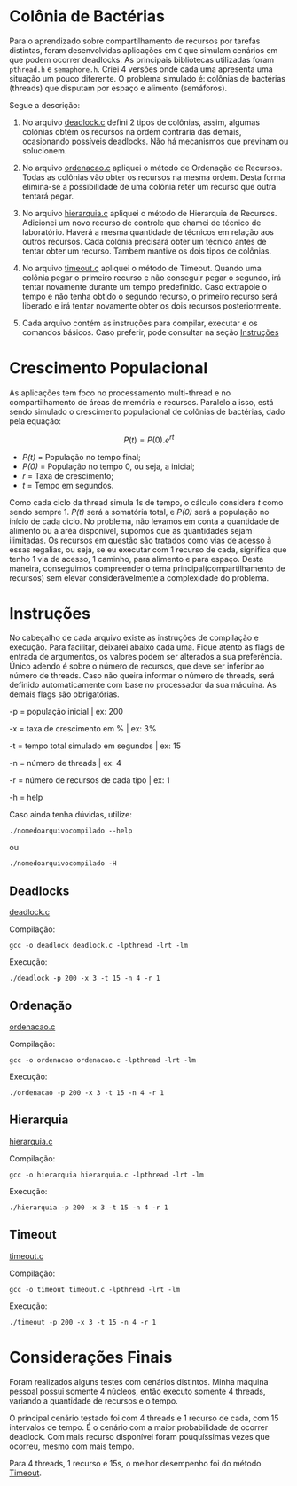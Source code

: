 # Colônia  de Bactérias #

Para o aprendizado sobre compartilhamento de recursos por tarefas distintas, foram desenvolvidas aplicações em `C` que simulam cenários em que podem ocorrer deadlocks. As principais bibliotecas utilizadas foram `pthread.h` e `semaphore.h`. Criei 4 versões onde cada uma apresenta uma situação um pouco diferente. O problema simulado é: colônias de bactérias (threads) que disputam por espaço e alimento (semáforos).

Segue a descrição:


1.  No arquivo [deadlock.c](./deadlock.c) defini 2 tipos de colônias, assim, algumas colônias obtém os recursos na ordem contrária das demais, ocasionando possíveis deadlocks. Não há mecanismos que previnam ou solucionem.

2. No arquivo [ordenacao.c](./ordenacao.c) apliquei o método de Ordenação de Recursos. Todas as colônias vão obter os recursos na mesma ordem. Desta forma elimina-se a possibilidade de uma colônia reter um recurso que outra tentará pegar.

3. No arquivo [hierarquia.c](./hierarquia.c) apliquei o método de Hierarquia de Recursos. Adicionei um novo recurso de controle que chamei de técnico de laboratório. Haverá a mesma quantidade de técnicos em relação aos outros recursos. Cada colônia precisará obter um técnico antes de tentar obter um recurso. Tambem mantive os dois tipos de colônias.

4. No arquivo [timeout.c](./timeout.c) apliquei o método de Timeout. Quando uma colônia pegar o primeiro recurso e não conseguir pegar o segundo, irá tentar novamente durante um tempo predefinido. Caso extrapole o tempo e não tenha obtido o segundo recurso, o primeiro recurso será liberado e irá tentar novamente obter os dois recursos posteriormente.

5. Cada arquivo contém as instruções para compilar, executar e os comandos básicos. Caso preferir, pode consultar na seção [Instruções](#instruções)


# Crescimento Populacional #

As aplicações tem foco no processamento multi-thread e no compartilhamento de áreas de memória e recursos. Paralelo a isso, está sendo simulado o crescimento populacional de colônias de bactérias, dado pela equação:

$$P(t) = P(0) . e^{rt}$$

- *P(t)* = População no tempo final;
- *P(0)* = População no tempo 0, ou seja, a inicial;
- *r* = Taxa de crescimento;
- *t* = Tempo em segundos.

Como cada ciclo da thread simula 1s de tempo, o cálculo considera *t* como sendo sempre 1. *P(t)* será a somatória total, e *P(0)* será a população no início de cada ciclo. No problema, não levamos em conta a quantidade de alimento ou a aréa disponível, supomos que as quantidades sejam ilimitadas. Os recursos em questão são tratados como vias de acesso à essas regalias, ou seja, se eu executar com 1 recurso de cada, significa que tenho 1 via de acesso, 1 caminho, para alimento e para espaço. Desta maneira, conseguimos compreender o tema principal(compartilhamento de recursos) sem elevar considerávelmente a complexidade do problema.

# Instruções #

No cabeçalho de cada arquivo existe as instruções de compilação e execução. Para facilitar, deixarei abaixo cada uma. Fique atento às flags de entrada de argumentos, os valores podem ser alterados a sua preferência. Único adendo é sobre o número de recursos, que deve ser inferior ao número de threads. Caso não queira informar o número de threads, será definido automaticamente com base no processador da sua máquina. As demais flags são obrigatórias.

-p = população inicial                   | ex: 200

-x = taxa de crescimento em %            | ex: 3%

-t = tempo total simulado em segundos    | ex: 15

-n = número de threads                   | ex: 4

-r = número de recursos de cada tipo     | ex: 1

-h = help

Caso ainda tenha dúvidas, utilize:

    ./nomedoarquivocompilado --help

ou

    ./nomedoarquivocompilado -H    



## Deadlocks ##

[deadlock.c](./deadlock.c)

Compilação:

    gcc -o deadlock deadlock.c -lpthread -lrt -lm

Execução:

    ./deadlock -p 200 -x 3 -t 15 -n 4 -r 1

## Ordenação ##

[ordenacao.c](./ordenacao.c)

Compilação:
    
    gcc -o ordenacao ordenacao.c -lpthread -lrt -lm

Execução: 

    ./ordenacao -p 200 -x 3 -t 15 -n 4 -r 1

## Hierarquia ##

[hierarquia.c](./hierarquia.c)

Compilação:
    
    gcc -o hierarquia hierarquia.c -lpthread -lrt -lm

Execução: 

    ./hierarquia -p 200 -x 3 -t 15 -n 4 -r 1

## Timeout ##

[timeout.c](./timeout.c)

Compilação:
    
    gcc -o timeout timeout.c -lpthread -lrt -lm

Execução: 

    ./timeout -p 200 -x 3 -t 15 -n 4 -r 1
    
# Considerações Finais #

Foram realizados alguns testes com cenários distintos. Minha máquina pessoal possui somente 4 núcleos, então executo somente 4 threads, variando a quantidade de recursos e o tempo.

O principal cenário testado foi com 4 threads e 1 recurso de cada, com 15 intervalos de tempo. É o cenário com a maior probabilidade de ocorrer deadlock. Com mais recurso disponível foram pouquíssimas vezes que ocorreu, mesmo com mais tempo.

Para 4 threads, 1 recurso e 15s, o melhor desempenho foi do método [Timeout](./timeout.c).